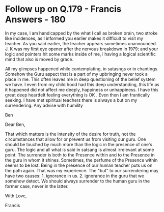 # Follow up on Q.179 - Francis Answers - 180

In my case, I am handicapped by the what I call as broken brain, two stroke like incidences, as I informed you earlier makes it difficult to visit my teacher. As you said earlier, the teacher appears sometimes unannounced. J. K was my first eye opener after the nervous breakdown in 1979; and your logic and pointers hit some marks inside of me, I having a logical scientific mind that also is moved by grace. 

All my glimpses happened while contemplating, in satasngs or in chantings. Somehow the Guru aspect that is a part of my upbringing never took a place in me. This often leaves me in deep questioning of the belief system we have. I even from my child hood had this deep understanding, this life as it happened did not affect me deeply, happiness or unhappiness. I have this great deep heartfelt feeling everything is OK . Even then I am frantically seeking. I have met spiritual teachers there is always a but on my surrendering. Any advise with humility 

Ben

Dear Ben,

That which matters is the intensity of the desire for truth, not the circumstances that allow for or prevent us from visiting our guru. One should be touched by much more than the logic in the presence of one's guru. The logic and all what is said in satsang is almost irrelevant at some point. The surrender is both to the Presence within and to the Presence in the guru in whom it shines. Sometimes, the perfume of the Presence within seems to be lost. Being in the presence of our human teacher puts us on the path again. That was my experience. The "but" to our surrendering may have two causes: 1. ignorance in us. 2. ignorance in the guru that we somehow detect. We should always surrender to the human guru in the former case, never in the latter.

With Love,

Francis 

